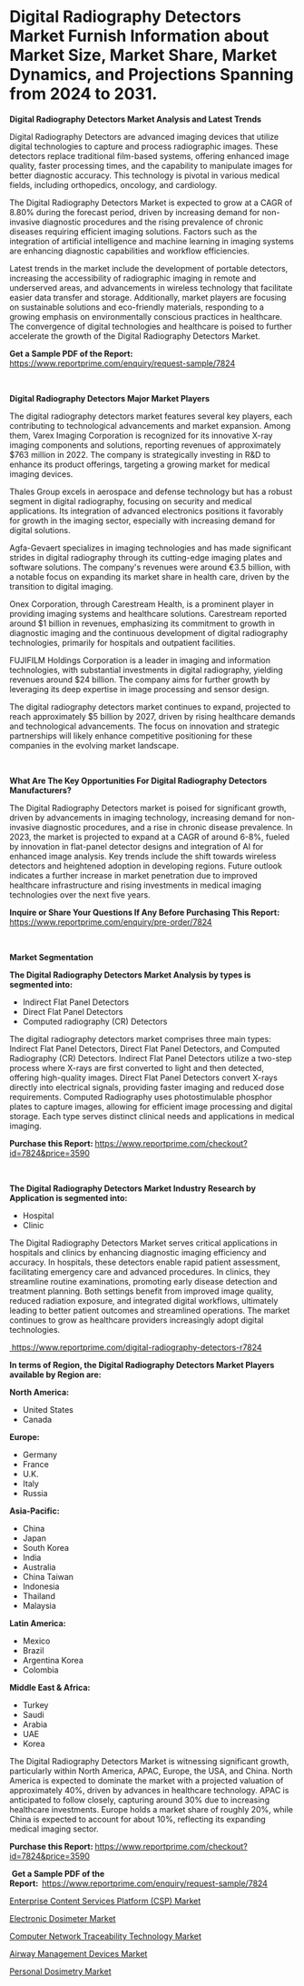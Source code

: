 <p><h1>Digital Radiography Detectors Market Furnish Information about Market Size, Market Share, Market Dynamics, and Projections Spanning from 2024 to 2031.</h1></p><p><strong>Digital Radiography Detectors Market Analysis and Latest Trends</strong></p>
<p><p>Digital Radiography Detectors are advanced imaging devices that utilize digital technologies to capture and process radiographic images. These detectors replace traditional film-based systems, offering enhanced image quality, faster processing times, and the capability to manipulate images for better diagnostic accuracy. This technology is pivotal in various medical fields, including orthopedics, oncology, and cardiology.</p><p>The Digital Radiography Detectors Market is expected to grow at a CAGR of 8.80% during the forecast period, driven by increasing demand for non-invasive diagnostic procedures and the rising prevalence of chronic diseases requiring efficient imaging solutions. Factors such as the integration of artificial intelligence and machine learning in imaging systems are enhancing diagnostic capabilities and workflow efficiencies.</p><p>Latest trends in the market include the development of portable detectors, increasing the accessibility of radiographic imaging in remote and underserved areas, and advancements in wireless technology that facilitate easier data transfer and storage. Additionally, market players are focusing on sustainable solutions and eco-friendly materials, responding to a growing emphasis on environmentally conscious practices in healthcare. The convergence of digital technologies and healthcare is poised to further accelerate the growth of the Digital Radiography Detectors Market.</p></p>
<p><strong>Get a Sample PDF of the Report:&nbsp;</strong> <a href="https://www.reportprime.com/enquiry/request-sample/7824?utm_campaign=102&utm_medium=2&utm_source=Github&utm_content=ia&utm_term=28112024&utm_id=digital-radiography-detectors">https://www.reportprime.com/enquiry/request-sample/7824</a></p>
<p>&nbsp;</p>
<p><strong>Digital Radiography Detectors Major Market Players</strong></p>
<p><p>The digital radiography detectors market features several key players, each contributing to technological advancements and market expansion. Among them, Varex Imaging Corporation is recognized for its innovative X-ray imaging components and solutions, reporting revenues of approximately $763 million in 2022. The company is strategically investing in R&D to enhance its product offerings, targeting a growing market for medical imaging devices.</p><p>Thales Group excels in aerospace and defense technology but has a robust segment in digital radiography, focusing on security and medical applications. Its integration of advanced electronics positions it favorably for growth in the imaging sector, especially with increasing demand for digital solutions.</p><p>Agfa-Gevaert specializes in imaging technologies and has made significant strides in digital radiography through its cutting-edge imaging plates and software solutions. The company's revenues were around €3.5 billion, with a notable focus on expanding its market share in health care, driven by the transition to digital imaging.</p><p>Onex Corporation, through Carestream Health, is a prominent player in providing imaging systems and healthcare solutions. Carestream reported around $1 billion in revenues, emphasizing its commitment to growth in diagnostic imaging and the continuous development of digital radiography technologies, primarily for hospitals and outpatient facilities.</p><p>FUJIFILM Holdings Corporation is a leader in imaging and information technologies, with substantial investments in digital radiography, yielding revenues around $24 billion. The company aims for further growth by leveraging its deep expertise in image processing and sensor design.</p><p>The digital radiography detectors market continues to expand, projected to reach approximately $5 billion by 2027, driven by rising healthcare demands and technological advancements. The focus on innovation and strategic partnerships will likely enhance competitive positioning for these companies in the evolving market landscape.</p></p>
<p>&nbsp;</p>
<p><strong>What Are The Key Opportunities For Digital Radiography Detectors Manufacturers?</strong></p>
<p><p>The Digital Radiography Detectors market is poised for significant growth, driven by advancements in imaging technology, increasing demand for non-invasive diagnostic procedures, and a rise in chronic disease prevalence. In 2023, the market is projected to expand at a CAGR of around 6-8%, fueled by innovation in flat-panel detector designs and integration of AI for enhanced image analysis. Key trends include the shift towards wireless detectors and heightened adoption in developing regions. Future outlook indicates a further increase in market penetration due to improved healthcare infrastructure and rising investments in medical imaging technologies over the next five years.</p></p>
<p><strong>Inquire or Share Your Questions If Any Before Purchasing This Report:</strong> <a href="https://www.reportprime.com/enquiry/pre-order/7824?utm_campaign=102&utm_medium=2&utm_source=Github&utm_content=ia&utm_term=28112024&utm_id=digital-radiography-detectors">https://www.reportprime.com/enquiry/pre-order/7824</a></p>
<p>&nbsp;</p>
<p><strong>Market Segmentation</strong></p>
<p><strong>The Digital Radiography Detectors Market Analysis by types is segmented into:</strong></p>
<p><ul><li>Indirect Flat Panel Detectors</li><li>Direct Flat Panel Detectors</li><li>Computed radiography (CR) Detectors</li></ul></p>
<p><p>The digital radiography detectors market comprises three main types: Indirect Flat Panel Detectors, Direct Flat Panel Detectors, and Computed Radiography (CR) Detectors. Indirect Flat Panel Detectors utilize a two-step process where X-rays are first converted to light and then detected, offering high-quality images. Direct Flat Panel Detectors convert X-rays directly into electrical signals, providing faster imaging and reduced dose requirements. Computed Radiography uses photostimulable phosphor plates to capture images, allowing for efficient image processing and digital storage. Each type serves distinct clinical needs and applications in medical imaging.</p></p>
<p><strong>Purchase this Report:&nbsp;</strong><a href="https://www.reportprime.com/checkout?id=7824&price=3590&utm_campaign=102&utm_medium=2&utm_source=Github&utm_content=ia&utm_term=28112024&utm_id=digital-radiography-detectors">https://www.reportprime.com/checkout?id=7824&price=3590</a></p>
<p>&nbsp;</p>
<p><strong>The Digital Radiography Detectors Market Industry Research by Application is segmented into:</strong></p>
<p><ul><li>Hospital</li><li>Clinic</li></ul></p>
<p><p>The Digital Radiography Detectors Market serves critical applications in hospitals and clinics by enhancing diagnostic imaging efficiency and accuracy. In hospitals, these detectors enable rapid patient assessment, facilitating emergency care and advanced procedures. In clinics, they streamline routine examinations, promoting early disease detection and treatment planning. Both settings benefit from improved image quality, reduced radiation exposure, and integrated digital workflows, ultimately leading to better patient outcomes and streamlined operations. The market continues to grow as healthcare providers increasingly adopt digital technologies.</p></p>
<p><a href="https://www.reportprime.com/digital-radiography-detectors-r7824?utm_campaign=102&utm_medium=2&utm_source=Github&utm_content=ia&utm_term=28112024&utm_id=digital-radiography-detectors">&nbsp;https://www.reportprime.com/digital-radiography-detectors-r7824</a></p>
<p><strong>In terms of Region, the Digital Radiography Detectors Market Players available by Region are:</strong></p>
<p>
    <p> <strong> North America: </strong>
        <ul>
            <li>United States</li>
            <li>Canada</li>
        </ul>
        </p> 
    <p> <strong> Europe: </strong>
        <ul>
            <li>Germany</li>
            <li>France</li>
            <li>U.K.</li>
            <li>Italy</li>
            <li>Russia</li>
        </ul>
        </p> 
    <p> <strong> Asia-Pacific: </strong>
        <ul>
            <li>China</li>
            <li>Japan</li>
            <li>South Korea</li>
            <li>India</li>
            <li>Australia</li>
            <li>China Taiwan</li>
            <li>Indonesia</li>
            <li>Thailand</li>
            <li>Malaysia</li>
        </ul>
        </p> 
    <p> <strong> Latin America: </strong>
        <ul>
            <li>Mexico</li>
            <li>Brazil</li>
            <li>Argentina Korea</li>
            <li>Colombia</li>
        </ul>
        </p> 
    <p> <strong> Middle East & Africa: </strong>
        <ul>
            <li>Turkey</li>
            <li>Saudi</li>
            <li>Arabia</li>
            <li>UAE</li>
            <li>Korea</li>
        </ul>
    </p>
    </p>
<p><p>The Digital Radiography Detectors Market is witnessing significant growth, particularly within North America, APAC, Europe, the USA, and China. North America is expected to dominate the market with a projected valuation of approximately 40%, driven by advances in healthcare technology. APAC is anticipated to follow closely, capturing around 30% due to increasing healthcare investments. Europe holds a market share of roughly 20%, while China is expected to account for about 10%, reflecting its expanding medical imaging sector.</p></p>
<p><strong>Purchase this Report: </strong><a href="https://www.reportprime.com/checkout?id=7824&price=3590&utm_campaign=102&utm_medium=2&utm_source=Github&utm_content=ia&utm_term=28112024&utm_id=digital-radiography-detectors">https://www.reportprime.com/checkout?id=7824&price=3590</a></p>
<p>&nbsp;<strong>Get a Sample PDF of the Report:&nbsp;&nbsp;</strong><a href="https://www.reportprime.com/enquiry/request-sample/7824?utm_campaign=102&utm_medium=2&utm_source=Github&utm_content=ia&utm_term=28112024&utm_id=digital-radiography-detectors">https://www.reportprime.com/enquiry/request-sample/7824</a></p>
<p><strong></strong></p>
<p><p><a href="https://issuu.com/reportprime-2/docs/enterprise-content-services-platfor_c81cddb418ba07?utm_campaign=102&utm_medium=2&utm_source=Github&utm_content=ia&utm_term=28112024&utm_id=digital-radiography-detectors">Enterprise Content Services Platform (CSP) Market</a></p><p><a href="https://www.linkedin.com/pulse/thorough-analysis-electronic-dosimeter-market-itsindustrys-growth-pkoce?utm_campaign=102&utm_medium=2&utm_source=Github&utm_content=ia&utm_term=28112024&utm_id=digital-radiography-detectors">Electronic Dosimeter Market</a></p><p><a href="https://issuu.com/reportprime-2/docs/computer-network-traceability-techn_24ec214d4bc581?utm_campaign=102&utm_medium=2&utm_source=Github&utm_content=ia&utm_term=28112024&utm_id=digital-radiography-detectors">Computer Network Traceability Technology Market</a></p><p><a href="https://github.com/NargisHussain75/Market-Research-Report-List-1/blob/main/airway-management-devices-market.md?utm_campaign=102&utm_medium=2&utm_source=Github&utm_content=ia&utm_term=28112024&utm_id=digital-radiography-detectors">Airway Management Devices Market</a></p><p><a href="https://www.linkedin.com/pulse/whats-fueling-131-growth-personal-dosimetry-market-insights-yztfe?utm_campaign=102&utm_medium=2&utm_source=Github&utm_content=ia&utm_term=28112024&utm_id=digital-radiography-detectors">Personal Dosimetry Market</a></p></p>